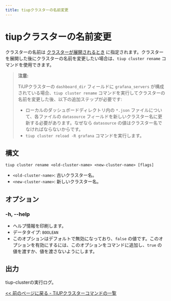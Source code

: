 ```yaml
---
title: tiupクラスターの名前変更
---
```


# tiupクラスターの名前変更

クラスターの名前は [クラスターが展開されるとき](/tiup/tiup-component-cluster-deploy.md) に指定されます。クラスターを展開した後にクラスターの名前を変更したい場合は、`tiup cluster rename` コマンドを使用できます。

> **注意:**
>
> TiUPクラスターの `dashboard_dir` フィールドに `grafana_servers` が構成されている場合、`tiup cluster rename` コマンドを実行してクラスターの名前を変更した後、以下の追加ステップが必要です:
>
> + ローカルのダッシュボードディレクトリ内の `*.json` ファイルについて、各ファイルの `datasource` フィールドを新しいクラスター名に更新する必要があります。なぜなら `datasource` の値はクラスター名でなければならないからです。
> + `tiup cluster reload -R grafana` コマンドを実行します。

## 構文

```shell
tiup cluster rename <old-cluster-name> <new-cluster-name> [flags]
```

- `<old-cluster-name>`: 古いクラスター名。
- `<new-cluster-name>`: 新しいクラスター名。

## オプション

### -h, --help

- ヘルプ情報を印刷します。
- データタイプ: `BOOLEAN`
- このオプションはデフォルトで無効になっており、`false` の値です。このオプションを有効にするには、このオプションをコマンドに追加し、`true` の値を渡すか、値を渡さないようにします。

## 出力

tiup-clusterの実行ログ。

[<< 前のページに戻る - TiUPクラスターコマンドの一覧](/tiup/tiup-component-cluster.md#command-list)